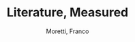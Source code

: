 ---
type: 'article'
pubkey: 'LLP12'
author: 'Moretti, Franco'
title: 'Literature, Measured'
journal: 'Stanford Literary Lab Pamphlets'
volume: '12'
url: 'https://litlab.stanford.edu/LiteraryLabPamphlet12.pdf'
year: 2016
project:
pamphlet:
  image: "/litlab-website/assets/images/p12.png"
  pdf: "https://litlab.stanford.edu/LiteraryLabPamphlet12.pdf"
  pubdate: 2016-04-01
  blurb: "In 2010, none of the five authors of “Quantitative Formalism” had any idea they were writing a “pamphlet”. A well-known scholarly journal had been asking for an article on new critical approaches, and that’s where we sent the piece once it was finished. But …"
---